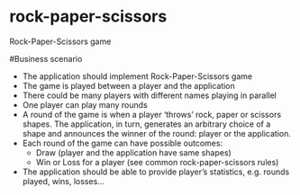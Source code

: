 # rock-paper-scissors
Rock-Paper-Scissors game

#Business scenario
- The application should implement Rock-Paper-Scissors game
- The game is played between a player and the application
- There could be many players with different names playing in parallel
- One player can play many rounds
- A round of the game is when a player ‘throws’ rock, paper or scissors shapes. The application, in turn, generates an arbitrary choice of a shape and announces the winner of the round: player or the application.
- Each round of the game can have possible outcomes:
  - Draw (player and the application have same shapes)
  - Win or Loss for a player (see common rock-paper-scissors rules)
- The application should be able to provide player’s statistics, e.g. rounds played, wins, losses…